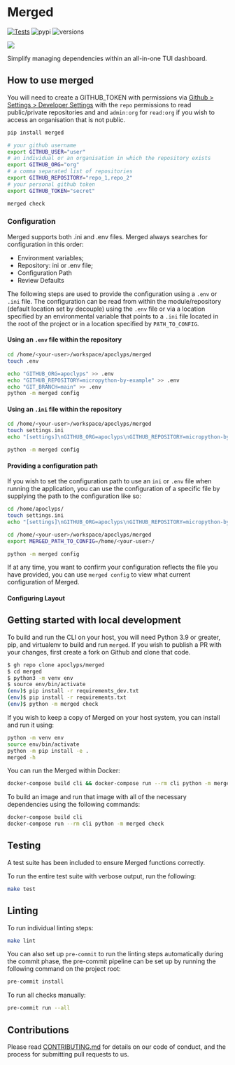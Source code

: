# Merged

[![Tests](https://github.com/apoclyps/merged/actions/workflows/test.yml/badge.svg)](https://github.com/apoclyps/merged/actions/workflows/test.yml)
![pypi](https://img.shields.io/pypi/v/merged.svg)
![versions](https://img.shields.io/pypi/pyversions/merged.svg)

![](https://banners.beyondco.de/merged.png?theme=light&packageManager=pip+install&packageName=merged&pattern=architect&style=style_1&description=Improve+visibility+of+your+merged+pull+requests&md=1&showWatermark=1&fontSize=100px&images=https%3A%2F%2Flaravel.com%2Fimg%2Flogomark.min.svg)

Simplify managing dependencies within an all-in-one TUI dashboard.

## How to use merged

You will need to create a GITHUB_TOKEN with permissions via [Github > Settings > Developer Settings](https://github.com/settings/tokens/new) with the `repo` permissions to read public/private repositories and and `admin:org` for `read:org` if you wish to access an organisation that is not public.

```bash
pip install merged

# your github username
export GITHUB_USER="user"
# an individual or an organisation in which the repository exists
export GITHUB_ORG="org"
# a comma separated list of repositories
export GITHUB_REPOSITORY="repo_1,repo_2"
# your personal github token
export GITHUB_TOKEN="secret"

merged check
```

### Configuration

Merged supports both .ini and .env files. Merged always searches for configuration in this order:

- Environment variables;
- Repository: ini or .env file;
- Configuration Path
- Review Defaults

The following steps are used to provide the configuration using a `.env` or `.ini` file. The configuration can be read from within the module/repository (default location set by decouple) using the `.env` file or via a location specified by an environmental variable that points to a `.ini` file located in the root of the project or in a location specified by `PATH_TO_CONFIG`.

#### Using an `.env` file within the repository

```bash
cd /home/<your-user>/workspace/apoclyps/merged
touch .env

echo "GITHUB_ORG=apoclyps" >> .env
echo "GITHUB_REPOSITORY=micropython-by-example" >> .env
echo "GIT_BRANCH=main" >> .env
python -m merged config
```

#### Using an `.ini` file within the repository

```bash
cd /home/<your-user>/workspace/apoclyps/merged
touch settings.ini
echo "[settings]\nGITHUB_ORG=apoclyps\nGITHUB_REPOSITORY=micropython-by-example\nGIT_BRANCH=main" >> settings.ini

python -m merged config
```

#### Providing a configuration path

If you wish to set the configuration path to use an `ini` or `.env` file when running the application, you can use the configuration of a specific file by supplying the path to the configuration like so:

```bash
cd /home/apoclyps/
touch settings.ini
echo "[settings]\nGITHUB_ORG=apoclyps\nGITHUB_REPOSITORY=micropython-by-example\nGIT_BRANCH=main" >> settings.ini

cd /home/<your-user>/workspace/apoclyps/merged
export MERGED_PATH_TO_CONFIG=/home/<your-user>/

python -m merged config
```

If at any time, you want to confirm your configuration reflects the file you have provided, you can use `merged config` to view what current configuration of Merged.

#### Configuring Layout

## Getting started with local development

To build and run the CLI on your host, you will need Python 3.9 or greater, pip, and virtualenv to build and run `merged`.
If you wish to publish a PR with your changes, first create a fork on Github and clone that code.

```bash
$ gh repo clone apoclyps/merged
$ cd merged
$ python3 -m venv env
$ source env/bin/activate
(env)$ pip install -r requirements_dev.txt
(env)$ pip install -r requirements.txt
(env)$ python -m merged check
```

If you wish to keep a copy of Merged on your host system, you can install and run it using:

```bash
python -m venv env
source env/bin/activate
python -m pip install -e .
merged -h
```

You can run the Merged within Docker:

```bash
docker-compose build cli && docker-compose run --rm cli python -m merged check
```

To build an image and run that image with all of the necessary dependencies using the following commands:

```bash
docker-compose build cli
docker-compose run --rm cli python -m merged check
```

## Testing

A test suite has been included to ensure Merged functions correctly.

To run the entire test suite with verbose output, run the following:

```bash
make test
```

## Linting

To run individual linting steps:

```bash
make lint
```

You can also set up `pre-commit` to run the linting steps automatically during the commit phase,
the pre-commit pipeline can be set up by running the following command on the project root:

```bash
pre-commit install
```

To run all checks manually:

```bash
pre-commit run --all
```

## Contributions

Please read [CONTRIBUTING.md](CONTRIBUTING.md) for details on our code of conduct, and the process for submitting pull requests to us.
